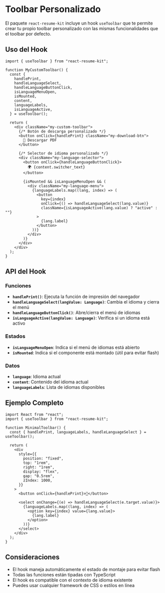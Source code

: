 # Toolbar Personalizado

El paquete `react-resume-kit` incluye un hook `useToolbar` que te permite crear tu propio toolbar personalizado con las mismas funcionalidades que el toolbar por defecto.

## Uso del Hook

```tsx
import { useToolbar } from "react-resume-kit";

function MyCustomToolbar() {
  const {
    handlePrint,
    handleLanguageSelect,
    handleLanguageButtonClick,
    isLanguageMenuOpen,
    isMounted,
    content,
    languageLabels,
    isLanguageActive,
  } = useToolbar();

  return (
    <div className="my-custom-toolbar">
      {/* Botón de descarga personalizado */}
      <button onClick={handlePrint} className="my-download-btn">
        📄 Descargar PDF
      </button>

      {/* Selector de idioma personalizado */}
      <div className="my-language-selector">
        <button onClick={handleLanguageButtonClick}>
          🌍 {content.switcher_text}
        </button>

        {isMounted && isLanguageMenuOpen && (
          <div className="my-language-menu">
            {languageLabels.map((lang, index) => (
              <button
                key={index}
                onClick={() => handleLanguageSelect(lang.value)}
                className={isLanguageActive(lang.value) ? "active" : ""}
              >
                {lang.label}
              </button>
            ))}
          </div>
        )}
      </div>
    </div>
  );
}
```

## API del Hook

### Funciones

- **`handlePrint()`**: Ejecuta la función de impresión del navegador
- **`handleLanguageSelect(langValue: Language)`**: Cambia el idioma y cierra el menú
- **`handleLanguageButtonClick()`**: Abre/cierra el menú de idiomas
- **`isLanguageActive(langValue: Language)`**: Verifica si un idioma está activo

### Estados

- **`isLanguageMenuOpen`**: Indica si el menú de idiomas está abierto
- **`isMounted`**: Indica si el componente está montado (útil para evitar flash)

### Datos

- **`language`**: Idioma actual
- **`content`**: Contenido del idioma actual
- **`languageLabels`**: Lista de idiomas disponibles

## Ejemplo Completo

```tsx
import React from "react";
import { useToolbar } from "react-resume-kit";

function MinimalToolbar() {
  const { handlePrint, languageLabels, handleLanguageSelect } = useToolbar();

  return (
    <div
      style={{
        position: "fixed",
        top: "1rem",
        right: "1rem",
        display: "flex",
        gap: "0.5rem",
        zIndex: 1000,
      }}
    >
      <button onClick={handlePrint}>📄</button>

      <select onChange={(e) => handleLanguageSelect(e.target.value)}>
        {languageLabels.map((lang, index) => (
          <option key={index} value={lang.value}>
            {lang.label}
          </option>
        ))}
      </select>
    </div>
  );
}
```

## Consideraciones

- El hook maneja automáticamente el estado de montaje para evitar flash
- Todas las funciones están tipadas con TypeScript
- El hook es compatible con el contexto de idioma existente
- Puedes usar cualquier framework de CSS o estilos en línea
